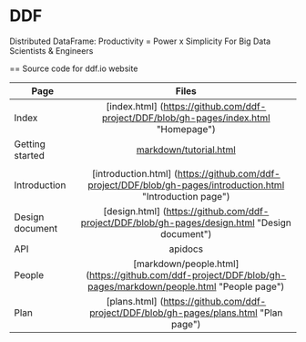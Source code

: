DDF
===

Distributed DataFrame: Productivity = Power x Simplicity For Big Data Scientists &amp; Engineers

==
Source code for ddf.io website

| Page        | Files             |
| ------------- |:-------------:| 
| Index      | [index.html] (https://github.com/ddf-project/DDF/blob/gh-pages/index.html "Homepage") |
| Getting started      | [markdown/tutorial.html](https://github.com/ddf-project/DDF/blob/gh-pages/markdown/tutorial.html "Getting started page")
      |
| Introduction | [introduction.html] (https://github.com/ddf-project/DDF/blob/gh-pages/introduction.html "Introduction page")      |
| Design document | [design.html] (https://github.com/ddf-project/DDF/blob/gh-pages/design.html "Design document")     |
| API | apidocs      |
| People | [markdown/people.html] (https://github.com/ddf-project/DDF/blob/gh-pages/markdown/people.html "People page")      | 
| Plan | [plans.html] (https://github.com/ddf-project/DDF/blob/gh-pages/plans.html "Plan page")      | 
